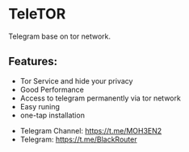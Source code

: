 # TeleTOR

Telegram base on tor network.

## Features:
- Tor Service and hide your privacy
- Good Performance
- Access to telegram permanently via tor network
- Easy runing
- one-tap installation

* Telegram Channel: https://t.me/MOH3EN2
* Telegram: https://t.me/BlackRouter
